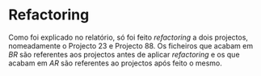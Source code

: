 # Refactoring 

Como foi explicado no relatório, só foi feito *refactoring* a dois projectos, nomeadamente o Projecto 23 e Projecto 88. Os ficheiros que acabam em *BR* são referentes aos projectos antes de aplicar *refactoring* e os que acabam em *AR* são referentes ao projectos após feito o mesmo.
